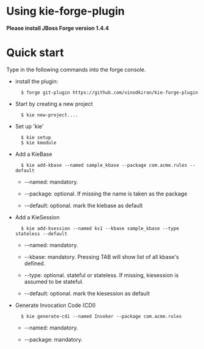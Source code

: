 Using kie-forge-plugin
==========================

**Please install JBoss Forge version 1.4.4**

Quick start
===========

Type in the following commands into the forge console.

* install the plugin:

        $ forge git-plugin https://github.com/vinodkiran/kie-forge-plugin

* Start by creating a new project

        $ kie new-project....


* Set up 'kie'

        $ kie setup
        $ kie kmodule

* Add a KieBase

        $ kie add-kbase --named sample_kbase --package com.acme.rules --default

    * --named: mandatory.

    * --package: optional. If missing the name is taken as the package

    * --default: optional. mark the kiebase as default

* Add a KieSession

        $ kie add-ksession --named ks1 --kbase sample_kbase --type stateless --default

    * --named: mandatory.

    * --kbase: mandatory. Pressing TAB will show list of all kbase's defined.

    * --type: optional. stateful or stateless. If missing, kiesession is assumed to be stateful.

    * --default: optional. mark the kiesession as default

* Generate Invocation Code (CDI)

        $ kie generate-cdi --named Invoker --package com.acme.rules

    * --named: mandatory.

    * --package: mandatory.

